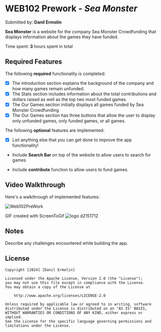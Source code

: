# WEB102 Prework - *Sea Monster*

Submitted by: **Danil Ermolin**

**Sea Monster** is a website for the company Sea Monster Crowdfunding that displays information about the games they have funded.

Time spent: **3** hours spent in total

## Required Features

The following **required** functionality is completed:

* [x] The introduction section explains the background of the company and how many games remain unfunded.
* [x] The Stats section includes information about the total contributions and dollars raised as well as the top two most funded games.
* [x] The Our Games section initially displays all games funded by Sea Monster Crowdfunding
* [x] The Our Games section has three buttons that allow the user to display only unfunded games, only funded games, or all games.

The following **optional** features are implemented:

* [x] List anything else that you can get done to improve the app functionality!

* Include **Search Bar** on top of the website to allow users to search for games

* Include **contribute** function to allow users to fund games.

## Video Walkthrough

Here's a walkthrough of implemented features:

![Web102PreWork](https://github.com/user-attachments/assets/c7b7ec7f-63fb-4207-bf68-0d91dace7ef4)


<!-- Replace this with whatever GIF tool you used! -->
GIF created with ScreenToGif ![logo d2151712](https://github.com/user-attachments/assets/2ec7b5ab-2041-4f4a-a79e-8f48ba1753e9)
<!-- Recommended tools:

[Kap](https://getkap.co/) for macOS
[ScreenToGif](https://www.screentogif.com/) for Windows
[peek](https://github.com/phw/peek) for Linux. -->

## Notes

Describe any challenges encountered while building the app.

## License

    Copyright [2024] [Danil Ermolin]

    Licensed under the Apache License, Version 2.0 (the "License");
    you may not use this file except in compliance with the License.
    You may obtain a copy of the License at

        http://www.apache.org/licenses/LICENSE-2.0

    Unless required by applicable law or agreed to in writing, software
    distributed under the License is distributed on an "AS IS" BASIS,
    WITHOUT WARRANTIES OR CONDITIONS OF ANY KIND, either express or implied.
    See the License for the specific language governing permissions and
    limitations under the License.
